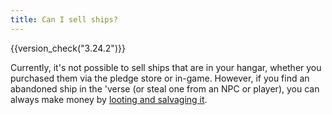 ```yaml
---
title: Can I sell ships?
---
```


{{version_check("3.24.2")}}

Currently, it's not possible to sell ships that are in your hangar, whether you
purchased them via the pledge store or in-game. However, if you find an
abandoned ship in the 'verse (or steal one from an NPC or player), you can
always make money by
[looting and salvaging it](../careers/industrial/salvage/salvage.md).
